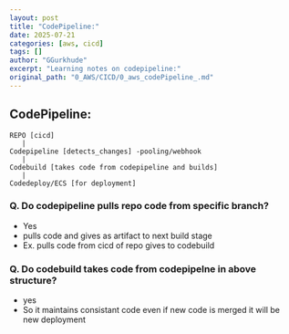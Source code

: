 ```yaml
---
layout: post
title: "CodePipeline:"
date: 2025-07-21
categories: [aws, cicd]
tags: []
author: "GGurkhude"
excerpt: "Learning notes on codepipeline:"
original_path: "0_AWS/CICD/0_aws_codePipeline_.md"
---
```


## CodePipeline:
```text
REPO [cicd]
   | 
Codepipeline [detects_changes] -pooling/webhook 
   |
Codebuild [takes code from codepipeline and builds]
   |
Codedeploy/ECS [for deployment]
```
### Q. Do codepipeline pulls repo code from specific branch?
- Yes
- pulls code and gives as artifact to next build stage
- Ex. pulls code from cicd of repo gives to codebuild
### Q. Do codebuild takes code from codepipelne in above structure?
- yes
- So it maintains consistant code even if new code is merged it will be new deployment
